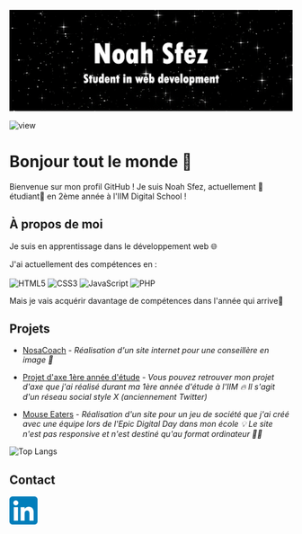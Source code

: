 

![banniere](./image/𝗕𝗟𝗢𝗢𝗗%20𝗧𝗜𝗘%20_%20Corte%20de%20Espinhos%20e%20Rosas%20¹.gif)


![view](https://komarev.com/ghpvc/?username=Noah-Sfez&color=red)
# **Bonjour tout le monde 👋**

Bienvenue sur mon profil GitHub ! Je suis Noah Sfez, actuellement 📝étudiant📝 en 2ème année à l'IIM Digital School !


## À propos de moi

Je suis en apprentissage dans le développement web 🌐

J'ai actuellement des compétences en :
<br>
<br>
![HTML5](https://img.shields.io/badge/html5-%23E34F26.svg?style=for-the-badge&logo=html5&logoColor=white)
![CSS3](https://img.shields.io/badge/css3-%231572B6.svg?style=for-the-badge&logo=css3&logoColor=white)
![JavaScript](https://img.shields.io/badge/javascript-%23323330.svg?style=for-the-badge&logo=javascript&logoColor=%23F7DF1E)
![PHP](https://img.shields.io/badge/php-%23777BB4.svg?style=for-the-badge&logo=php&logoColor=white)

Mais je vais acquérir davantage de compétences dans l'année qui arrive🚀

## Projets

- [NosaCoach](https://nosacoach.com/) - *Réalisation d'un site internet pour une conseillère en image 💄*

- [Projet d'axe 1ère année d'étude](https://github.com/Noah-Sfez/Projet-CDI) - *Vous pouvez retrouver mon projet d'axe que j'ai réalisé durant ma 1ère année d'étude à l'IIM 🔥 Il s'agit d'un réseau social style X (anciennement Twitter)*

- [Mouse Eaters](https://github.com/Noah-Sfez/Mouse-Eaters) - *Réalisation d'un site pour un jeu de société que j'ai créé avec une équipe lors de l'Epic Digital Day dans mon école :bulb: Le site n'est pas responsive et n'est destiné qu'au format ordinateur :technologist:*

![Top Langs](https://github-readme-stats.vercel.app/api/top-langs/?username=Noah-Sfez&layout=compact&bc=000)

## Contact

<a href="https://www.linkedin.com/in/noahsfez/">
  <img src="./image/LinkedIn_icon.svg.png" alt="img_linkedin" width="50" height="50">
</a>








